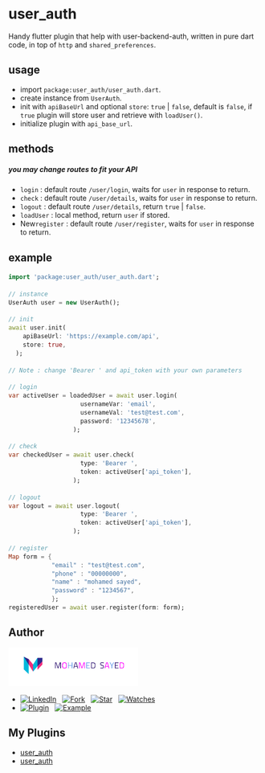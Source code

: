 # user_auth

Handy flutter plugin that help with user-backend-auth, written in pure dart code, in top of `http` and `shared_preferences`.

## usage
* import `package:user_auth/user_auth.dart`.
* create instance from `UserAuth`.
* init with `apiBaseUrl` and optional `store`: `true` | `false`, default is `false`, if `true` plugin will store user and retrieve with `loadUser()`.
* initialize plugin with `api_base_url`.

## methods
##### you may change routes to fit your API
* `login` : default route `/user/login`, waits for `user` in response to return. 
* `check` : default route `/user/details`, waits for `user` in response to return.  
* `logout` : default route `/user/details`, return `true` | `false`.
* `loadUser` : local method, return `user` if stored.
* New`register` : default route `/user/register`, waits for `user` in response to return. 

## example
```dart
import 'package:user_auth/user_auth.dart';

// instance
UserAuth user = new UserAuth();

// init
await user.init(
    apiBaseUrl: 'https://example.com/api',
    store: true,
  );

// Note : change 'Bearer ' and api_token with your own parameters

// login
var activeUser = loadedUser = await user.login(
                    usernameVar: 'email',
                    usernameVal: 'test@test.com',
                    password: '12345678',
                  );

// check
var checkedUser = await user.check(
                    type: 'Bearer ',
                    token: activeUser['api_token'],
                  ); 

// logout
var logout = await user.logout(
                    type: 'Bearer ',
                    token: activeUser['api_token'],
                  );

// register
Map form = {
            "email" : "test@test.com",
            "phone" : "00000000",
            "name" : "mohamed sayed",
            "password" : "1234567",
            };
registeredUser = await user.register(form: form);
```


## Author
[![Mohamed Sayed](./logo.png)](https://msayed.net)
* [![LinkedIn](https://img.shields.io/badge/LinkedIn-in-0e76a8)](http://linkedin.msayed.net) &nbsp; [![Fork](https://img.shields.io/github/forks/MohamedSayed95/user_auth?style=social)](https://github.com/MohamedSayed95/user_auth/fork) &nbsp; [![Star](https://img.shields.io/github/stars/MohamedSayed95/user_auth?style=social)](https://github.com/MohamedSayed95/user_auth/https://github.com/MohamedSayed95/print_color/stargazers) &nbsp; [![Watches](https://img.shields.io/github/watchers/MohamedSayed95/user_auth?style=social)](https://github.com/MohamedSayed95/user_auth/) 
* [![Plugin](https://img.shields.io/badge/Get%20library-pub-blue)](https://pub.dev/packages/user_auth) &nbsp; [![Example](https://img.shields.io/badge/Example-Ex-success)](https://pub.dev/packages/user_auth#-example-tab-)


## My Plugins
* [user_auth](https://pub.dev/packages/user_auth)
* [user_auth](https://pub.dev/packages/user_auth)
